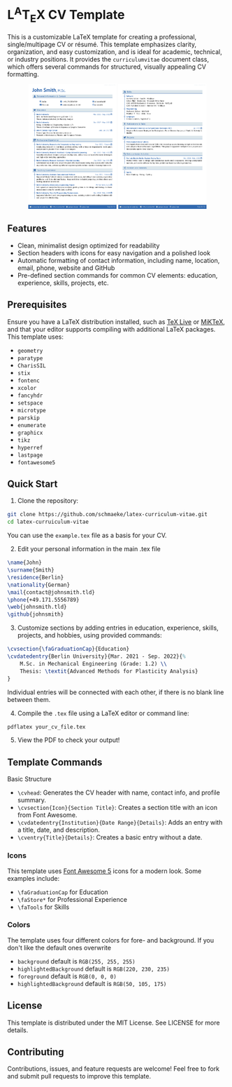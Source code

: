 # L<sup>A</sup>T<sub>E</sub>X CV Template

This is a customizable LaTeX template for creating a professional, single/multipage CV or résumé. This template emphasizes clarity, organization, and easy customization, and is ideal for academic, technical, or industry positions. It provides the `curriculumvitae` document class, which offers several commands for structured, visually appealing CV formatting.

<p align = "center">
    <img src = "screenshots/1.png" alt = "First page" width = "40%"/> <img src = "screenshots/2.png" alt = "Second page" width = "40%"/>
</p>


## Features

- Clean, minimalist design optimized for readability
- Section headers with icons for easy navigation and a polished look
- Automatic formatting of contact information, including name, location, email, phone, website and GitHub
- Pre-defined section commands for common CV elements: education, experience, skills, projects, etc.


## Prerequisites

Ensure you have a LaTeX distribution installed, such as [TeX Live](https://www.tug.org/texlive/) or [MiKTeX](https://miktex.org/), and that your editor supports compiling with additional LaTeX packages. This template uses:

- `geometry`
- `paratype`
- `CharisSIL`
- `stix`
- `fontenc`
- `xcolor`
- `fancyhdr`
- `setspace`
- `microtype`
- `parskip`
- `enumerate`
- `graphicx`
- `tikz`
- `hyperref`
- `lastpage`
- `fontawesome5`


## Quick Start

1. Clone the repository:
```sh
git clone https://github.com/schmaeke/latex-curriculum-vitae.git
cd latex-curruiculum-vitae
```
You can use the `example.tex` file as a basis for your CV.

2. Edit your personal information in the main .tex file
```latex
\name{John}
\surname{Smith}
\residence{Berlin}
\nationality{German}
\mail{contact@johnsmith.tld}
\phone{+49.171.5556789}
\web{johnsmith.tld}
\github{johnsmith}
```

3. Customize sections by adding entries in education, experience, skills, projects, and hobbies, using provided commands:
```latex
\cvsection{\faGraduationCap}{Education}
\cvdatedentry{Berlin University}{Mar. 2021 - Sep. 2022}{%
    M.Sc. in Mechanical Engineering (Grade: 1.2) \\
    Thesis: \textit{Advanced Methods for Plasticity Analysis}
}
```
Individual entries will be connected with each other, if there is no blank line between them.

4. Compile the `.tex` file using a LaTeX editor or command line:
```sh
pdflatex your_cv_file.tex
```

5.	View the PDF to check your output!


## Template Commands

Basic Structure

- `\cvhead`: Generates the CV header with name, contact info, and profile summary.
- `\cvsection{Icon}{Section Title}`: Creates a section title with an icon from Font Awesome.
- `\cvdatedentry{Institution}{Date Range}{Details}`: Adds an entry with a title, date, and description.
- `\cventry{Title}{Details}`: Creates a basic entry without a date.


### Icons

This template uses [Font Awesome 5](https://ctan.org/pkg/fontawesome5?lang=en) icons for a modern look. Some examples include:

- `\faGraduationCap` for Education
- `\faStore*` for Professional Experience
- `\faTools` for Skills


### Colors

The template uses four different colors for fore- and background. If you don't like the default ones overwrite
- `background` default is `RGB(255, 255, 255)`
- `highlightedBackground` default is `RGB(220, 230, 235)`
- `foreground` default is `RGB(0, 0, 0)`
- `highlightedBackground` default is `RGB(50, 105, 175)`


## License

This template is distributed under the MIT License. See LICENSE for more details.


## Contributing

Contributions, issues, and feature requests are welcome! Feel free to fork and submit pull requests to improve this template.
